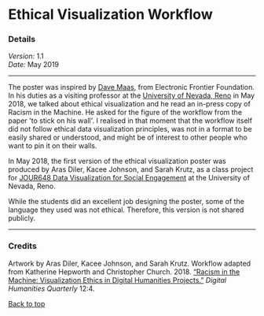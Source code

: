 # Ethical Visualization Workflow

### Details
*Version:* 1.1  
*Date:* May 2019

-----------------------------

The poster was inspired by [Dave Maas](https://www.eff.org/about/staff/dave-maass), from Electronic Frontier Foundation. In his duties as a visiting professor at the [University of Nevada, Reno](https://www.unr.edu/) in May 2018, we talked about ethical visualization and he read an in-press copy of Racism in the Machine. He asked for the figure of the workflow from the paper 'to stick on his wall'. I realised in that moment that the workflow itself did not follow ethical data visualization principles, was not in a format to be easily shared or understood, and might be of interest to other people who want to pin it on their walls. 

In May 2018, the first version of the ethical visualization poster was produced by Aras Diler, Kacee Johnson, and Sarah Krutz, as a class project for [JOUR648 Data Visualization for Social Engagement](http://kathep.com/teach/archive/data/data-2019-spring/) at the University of Nevada, Reno. 

While the students did an excellent job designing the poster, some of the language they used was not ethical. Therefore, this version is not shared publicly.

-----------------------------
### Credits

Artwork by Aras Diler, Kacee Johnson, and Sarah Krutz. Workflow adapted from Katherine Hepworth and Christopher Church. 2018. [“Racism in the Machine: Visualization Ethics in Digital Humanities Projects.”](http://www.digitalhumanities.org/dhq/vol/12/4/000408/000408.html) *Digital Humanities Quarterly* 12:4.     

[Back to top](#ethical-visualization-workflow)